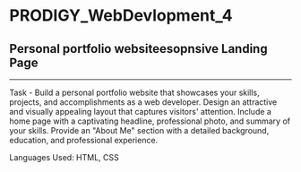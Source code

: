# PRODIGY_WebDevlopment_4
## Personal portfolio websiteesopnsive Landing Page
---
<p> Task - Build a personal portfolio website that showcases your skills, projects, and accomplishments as a web developer. Design an attractive and visually appealing layout that captures visitors' attention. Include a home page with a captivating headline, professional photo, and summary of your skills. Provide an "About Me" section with a detailed background, education, and professional experience. </p>

<p> Languages Used: HTML, CSS </p>





